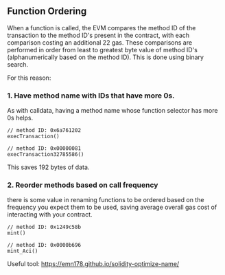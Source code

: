 ## Function Ordering
When a function is called, the EVM compares the method ID of the transaction to the method ID's present in the contract, with each comparison costing an additional 22 gas. These comparisons are performed in order from least to greatest byte value of method ID's (alphanumerically based on the method ID). This is done using binary search.

For this reason:
### 1. Have method name with IDs that have more 0s.
As with calldata, having a method name whose function selector has more 0s helps.
```
// method ID: 0x6a761202
execTransaction()

// method ID: 0x00000081
execTransaction32785586()
```
This saves 192 bytes of data.

### 2. Reorder methods based on call frequency
there is some value in renaming functions to be ordered based on the frequency you expect them to be used, saving average overall gas cost of interacting with your contract.

```
// method ID: 0x1249c58b
mint()

// method ID: 0x0000b696
mint_Aci()
```

Useful tool: https://emn178.github.io/solidity-optimize-name/
